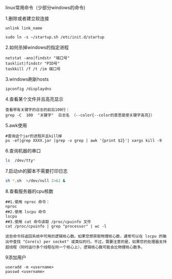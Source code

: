 linux常用命令（少部分windows的命令)

1.删除或者建立软连接

```shell
unlink link_name
```

```shell
sudo ln -s ~/startup.sh /etc/init.d/startup
```

2.如何杀掉windows的指定进程 

```shell
netstat -ano|findstr "端口号"
tasklist|findstr "PID号"   
taskkill /f /t /im 端口号
```

3.windows刷新hosts 

```shell
ipconfig /displaydns
```

4.查看某个文件并且高亮显示

```
查看带有关键字的日志的前后100行： 
grep -C  100  "关键字"  日志名 （--color{--color的意思是使关键字高亮}）
```

5.awk使用

```shell
#查询这个jar的进程并且kill掉
ps -ef|grep XXXX.jar |grep -v grep | awk '{print $2}'| xargs kill -9
```

6.查询机器的串口

```sh
ls  /dev/tty*
```

7.启动sh的脚本不需要打印日志

```sh
sh *.sh  >/dev/null 2>&1 &
```

8.查看服务器的cpu核数

```
##1.使用 nproc 命令：
nproc
##2.使用 lscpu 命令
lscpu
##3.使用 cat 命令读取 /proc/cpuinfo 文件
cat /proc/cpuinfo | grep "processor" | wc -l

这些命令将返回系统中可用的逻辑核心数。如果您想获取物理核心数，通常可以在 lscpu 的输出中查找 "Core(s) per socket" 或类似的行。不过，需要注意的是，如果您的处理器支持超线程（同时运行多个线程在同一个核心上），逻辑核心数可能会比物理核心数多。
```

9添加用户

```
useradd -m <username>
passwd <username>
```

